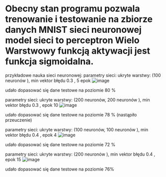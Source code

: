 # Obecny stan programu pozwala trenowanie i testowanie na zbiorze danych MNIST sieci neuronowej model sieci to perceptron Wielo Warstwowy funkcją aktywacji  jest funkcja sigmoidalna.

przykładowe nauka sieci neuronowej:
parametry sieci: ukryte warstwy: (100 neuronów ), min vektor błędu 0.3 , 5 epok
![image](https://user-images.githubusercontent.com/101070249/211207643-78a014da-ca44-4444-90c1-1f0143adbf38.png)

udało dopasować się dane testowe na poziomie 80 %

parametry sieci: ukryte warstwy: (200 neuronów, 200 neuronów ), min vektor błędu 0.3 ,  epok 10
 ![image](https://user-images.githubusercontent.com/101070249/211208509-3508ca99-f70f-41f4-b811-2d1fb8aef524.png)

udało dopasować się dane testowe na poziomie 78 % (nastąpiło przeuczenie) 

parametry sieci: ukryte warstwy: (100 neuronów, 100 neuronów ), min vektor błędu 0.4 ,  epok 4
![image](https://user-images.githubusercontent.com/101070249/211208798-93b78689-6f8d-450e-ba9b-08fca4a3ee5b.png)

udało dopasować się dane testowe na poziomie 72 % 

parametry sieci: ukryte warstwy: (200 neuronów ), min vektor błędu 0.4 ,  epok 15
![image](https://user-images.githubusercontent.com/101070249/211209934-49e06853-5097-4e70-8b9b-ee8157457c11.png)

udało dopasować się dane testowe na poziomie 76%

